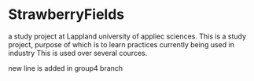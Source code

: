 # StrawberryFields
a study project at Lappland university of appliec sciences. 
This is a study project, purpose of which is to learn practices currently being used in industry
This is used over several cources.


new line is added in group4 branch